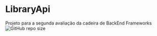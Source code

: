 # LibraryApi
Projeto para a segunda avaliação da cadeira de BackEnd Frameworks
![GitHub repo size](https://img.shields.io/github/repo-size/PedroMiranda243/LibraryApi?style=for-the-badge)
